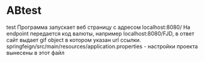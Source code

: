 # ABtest
test
Программа запускает веб страницу с адресом localhost:8080/
На endpoint передается код валюты, например localhost:8080/FJD, в ответ сайт выдает gif object в котором указан url ссылки.
springfeign/src/main/resources/application.properties - настройки проекта вынесены в этот файл
